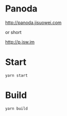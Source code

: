 # Panoda

http://panoda.jisuowei.com 

or short

http://p.jsw.im

# Start

```
yarn start
```

# Build

```
yarn build
```